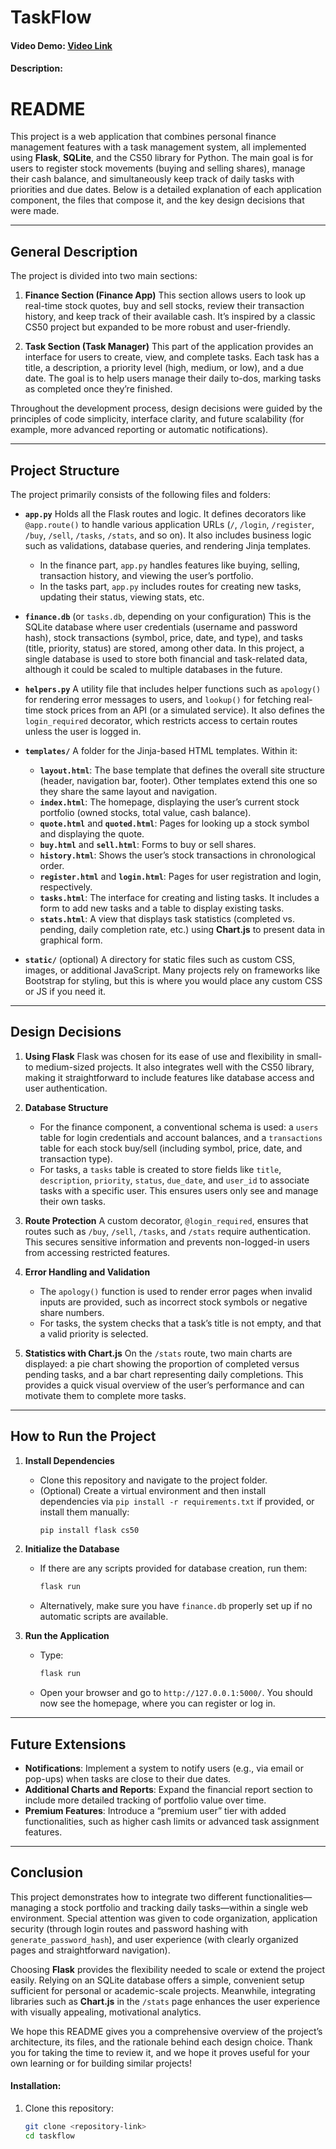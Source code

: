 # TaskFlow
#### Video Demo: [Video Link](https://www.youtube.com/watch?v=7c-fikqmOY8)

#### Description:
# README

This project is a web application that combines personal finance management features with a task management system, all implemented using **Flask**, **SQLite**, and the CS50 library for Python. The main goal is for users to register stock movements (buying and selling shares), manage their cash balance, and simultaneously keep track of daily tasks with priorities and due dates. Below is a detailed explanation of each application component, the files that compose it, and the key design decisions that were made.

---

## General Description

The project is divided into two main sections:

1. **Finance Section (Finance App)**
   This section allows users to look up real-time stock quotes, buy and sell stocks, review their transaction history, and keep track of their available cash. It’s inspired by a classic CS50 project but expanded to be more robust and user-friendly.

2. **Task Section (Task Manager)**
   This part of the application provides an interface for users to create, view, and complete tasks. Each task has a title, a description, a priority level (high, medium, or low), and a due date. The goal is to help users manage their daily to-dos, marking tasks as completed once they’re finished.

Throughout the development process, design decisions were guided by the principles of code simplicity, interface clarity, and future scalability (for example, more advanced reporting or automatic notifications).

---

## Project Structure

The project primarily consists of the following files and folders:

- **`app.py`**
  Holds all the Flask routes and logic. It defines decorators like `@app.route()` to handle various application URLs (`/`, `/login`, `/register`, `/buy`, `/sell`, `/tasks`, `/stats`, and so on). It also includes business logic such as validations, database queries, and rendering Jinja templates.
  - In the finance part, `app.py` handles features like buying, selling, transaction history, and viewing the user’s portfolio.
  - In the tasks part, `app.py` includes routes for creating new tasks, updating their status, viewing stats, etc.

- **`finance.db`** (or `tasks.db`, depending on your configuration)
  This is the SQLite database where user credentials (username and password hash), stock transactions (symbol, price, date, and type), and tasks (title, priority, status) are stored, among other data. In this project, a single database is used to store both financial and task-related data, although it could be scaled to multiple databases in the future.

- **`helpers.py`**
  A utility file that includes helper functions such as `apology()` for rendering error messages to users, and `lookup()` for fetching real-time stock prices from an API (or a simulated service). It also defines the `login_required` decorator, which restricts access to certain routes unless the user is logged in.

- **`templates/`**
  A folder for the Jinja-based HTML templates. Within it:
  - **`layout.html`**: The base template that defines the overall site structure (header, navigation bar, footer). Other templates extend this one so they share the same layout and navigation.
  - **`index.html`**: The homepage, displaying the user’s current stock portfolio (owned stocks, total value, cash balance).
  - **`quote.html`** and **`quoted.html`**: Pages for looking up a stock symbol and displaying the quote.
  - **`buy.html`** and **`sell.html`**: Forms to buy or sell shares.
  - **`history.html`**: Shows the user’s stock transactions in chronological order.
  - **`register.html`** and **`login.html`**: Pages for user registration and login, respectively.
  - **`tasks.html`**: The interface for creating and listing tasks. It includes a form to add new tasks and a table to display existing tasks.
  - **`stats.html`**: A view that displays task statistics (completed vs. pending, daily completion rate, etc.) using **Chart.js** to present data in graphical form.

- **`static/`** (optional)
  A directory for static files such as custom CSS, images, or additional JavaScript. Many projects rely on frameworks like Bootstrap for styling, but this is where you would place any custom CSS or JS if you need it.

---

## Design Decisions

1. **Using Flask**
   Flask was chosen for its ease of use and flexibility in small- to medium-sized projects. It also integrates well with the CS50 library, making it straightforward to include features like database access and user authentication.

2. **Database Structure**
   - For the finance component, a conventional schema is used: a `users` table for login credentials and account balances, and a `transactions` table for each stock buy/sell (including symbol, price, date, and transaction type).
   - For tasks, a `tasks` table is created to store fields like `title`, `description`, `priority`, `status`, `due_date`, and `user_id` to associate tasks with a specific user. This ensures users only see and manage their own tasks.

3. **Route Protection**
   A custom decorator, `@login_required`, ensures that routes such as `/buy`, `/sell`, `/tasks`, and `/stats` require authentication. This secures sensitive information and prevents non-logged-in users from accessing restricted features.

4. **Error Handling and Validation**
   - The `apology()` function is used to render error pages when invalid inputs are provided, such as incorrect stock symbols or negative share numbers.
   - For tasks, the system checks that a task’s title is not empty, and that a valid priority is selected.

5. **Statistics with Chart.js**
   On the `/stats` route, two main charts are displayed: a pie chart showing the proportion of completed versus pending tasks, and a bar chart representing daily completions. This provides a quick visual overview of the user’s performance and can motivate them to complete more tasks.

---

## How to Run the Project

1. **Install Dependencies**
   - Clone this repository and navigate to the project folder.
   - (Optional) Create a virtual environment and then install dependencies via `pip install -r requirements.txt` if provided, or install them manually:
     ```bash
     pip install flask cs50
     ```

2. **Initialize the Database**
   - If there are any scripts provided for database creation, run them:
     ```bash
     flask run
     ```
   - Alternatively, make sure you have `finance.db` properly set up if no automatic scripts are available.

3. **Run the Application**
   - Type:
     ```bash
     flask run
     ```
   - Open your browser and go to `http://127.0.0.1:5000/`. You should now see the homepage, where you can register or log in.

---

## Future Extensions

- **Notifications**: Implement a system to notify users (e.g., via email or pop-ups) when tasks are close to their due dates.
- **Additional Charts and Reports**: Expand the financial report section to include more detailed tracking of portfolio value over time.
- **Premium Features**: Introduce a “premium user” tier with added functionalities, such as higher cash limits or advanced task assignment features.

---

## Conclusion

This project demonstrates how to integrate two different functionalities—managing a stock portfolio and tracking daily tasks—within a single web environment. Special attention was given to code organization, application security (through login routes and password hashing with `generate_password_hash`), and user experience (with clearly organized pages and straightforward navigation).

Choosing **Flask** provides the flexibility needed to scale or extend the project easily. Relying on an SQLite database offers a simple, convenient setup sufficient for personal or academic-scale projects. Meanwhile, integrating libraries such as **Chart.js** in the `/stats` page enhances the user experience with visually appealing, motivational analytics.

We hope this README gives you a comprehensive overview of the project’s architecture, its files, and the rationale behind each design choice. Thank you for taking the time to review it, and we hope it proves useful for your own learning or for building similar projects!

#### Installation:
1. Clone this repository:
   ```bash
   git clone <repository-link>
   cd taskflow
